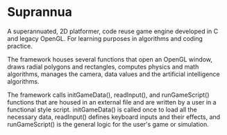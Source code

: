 # Suprannua
A superannuated, 2D platformer, code reuse game engine developed in C and legacy OpenGL. For learning purposes in algorithms and coding practice.

The framework houses several functions that open an OpenGL window, draws radial polygons and rectangles, computes physics and math algorithms, manages the camera, data values and the artificial intelligence algorithms. 

The framework calls initGameData(), readInput(), and runGameScript() functions that are housed in an external file and are written by a user in a functional style script. initGameData() is called once to load all the necessary data, readInput() defines keyboard inputs and their effects, and runGameScript() is the general logic for the user's game or simulation.
